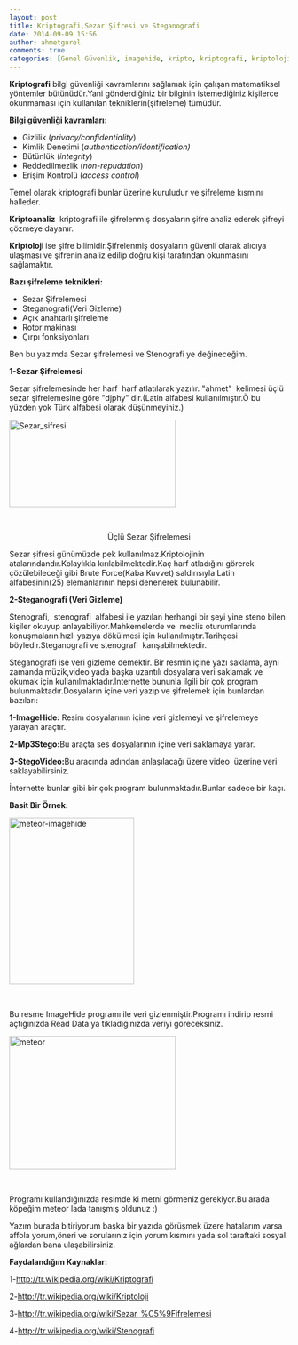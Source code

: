 ```yaml
---
layout: post
title: Kriptografi,Sezar Şifresi ve Steganografi
date: 2014-09-09 15:56
author: ahmetgurel
comments: true
categories: [Genel Güvenlik, imagehide, kripto, kriptografi, kriptoloji, sezar şifrelemesi, Siber Güvenlik, stenografi, veri gizleme]
---
```

<strong>Kriptografi</strong> bilgi güvenliği kavramlarını sağlamak için çalışan matematiksel yöntemler bütünüdür.Yani gönderdiğiniz bir bilginin istemediğiniz kişilerce okunmaması için kullanılan tekniklerin(şifreleme) tümüdür.

<strong>Bilgi güvenliği kavramları:</strong>
<ul>
	<li>Gizlilik (<i>privacy/confidentiality</i>)</li>
	<li>Kimlik Denetimi (<i>authentication/identification)</i></li>
	<li>Bütünlük (<i>integrity</i>)</li>
	<li>Reddedilmezlik (<i>non-repudation</i>)</li>
	<li>Erişim Kontrolü (<i>access control</i>)</li>
</ul>
Temel olarak kriptografi bunlar üzerine kuruludur ve şifreleme kısmını halleder.

<strong>Kriptoanaliz</strong>  kriptografi ile şifrelenmiş dosyaların şifre analiz ederek şifreyi çözmeye dayanır.

<strong>Kriptoloji </strong>ise şifre bilimidir.Şifrelenmiş dosyaların güvenli olarak alıcıya ulaşması ve şifrenin analiz edilip doğru kişi tarafından okunmasını sağlamaktır.

<strong>Bazı şifreleme teknikleri:</strong>
<ul>
	<li>Sezar Şifrelemesi</li>
	<li>Steganografi(Veri Gizleme)</li>
	<li>Açık anahtarlı şifreleme</li>
	<li>Rotor makinası</li>
	<li>Çırpı fonksiyonları</li>
</ul>
Ben bu yazımda Sezar şifrelemesi ve Stenografi ye değineceğim.

<strong>1-Sezar Şifrelemesi</strong>

Sezar şifrelemesinde her harf  harf atlatılarak yazılır. "ahmet"  kelimesi üçlü sezar şifrelemesine göre "djphy" dir.(Latin alfabesi kullanılmıştır.Ö bu yüzden yok Türk alfabesi olarak düşünmeyiniz.)

<a href="http://www.gurelahmet.com/wp-content/uploads/2014/09/Sezar_sifresi.gif"><img class="size-medium wp-image-165 aligncenter" src="http://www.gurelahmet.com/wp-content/uploads/2014/09/Sezar_sifresi-300x157.gif" alt="Sezar_sifresi" width="300" height="157" /></a>

&nbsp;
<p style="text-align: center;">Üçlü Sezar Şifrelemesi</p>
<p style="text-align: left;">Sezar şifresi günümüzde pek kullanılmaz.Kriptolojinin atalarındandır.Kolaylıkla kırılabilmektedir.Kaç harf atladığını görerek çözülebileceği gibi Brute Force(Kaba Kuvvet) saldırısıyla Latin alfabesinin(25) elemanlarının hepsi denenerek bulunabilir.</p>
<p style="text-align: left;"><strong>2-Steganografi (Veri Gizleme)</strong></p>
Stenografi,  stenografi  alfabesi ile yazılan herhangi bir şeyi yine steno bilen kişiler okuyup anlayabiliyor.Mahkemelerde ve  meclis oturumlarında konuşmaların hızlı yazıya dökülmesi için kullanılmıştır.Tarihçesi böyledir.Steganografi ve stenografi  karışabilmektedir.

Steganografi ise veri gizleme demektir..Bir resmin içine yazı saklama, aynı zamanda müzik,video yada başka uzantılı dosyalara veri saklamak ve okumak için kullanılmaktadır.İnternette bununla ilgili bir çok program bulunmaktadır.Dosyaların içine veri yazıp ve şifrelemek için bunlardan bazıları:

<strong>1-ImageHide:</strong> Resim dosyalarının içine veri gizlemeyi ve şifrelemeye yarayan araçtır.

<strong>2-Mp3Stego:</strong>Bu araçta ses dosyalarının içine veri saklamaya yarar.

<strong>3-StegoVideo:</strong>Bu aracında adından anlaşılacağı üzere video  üzerine veri saklayabilirsiniz.

İnternette bunlar gibi bir çok program bulunmaktadır.Bunlar sadece bir kaçı.

<strong>Basit Bir Örnek:</strong>

<a href="http://www.gurelahmet.com/wp-content/uploads/2014/09/meteor-imagehide.png"><img class="size-medium wp-image-166 aligncenter" src="http://www.gurelahmet.com/wp-content/uploads/2014/09/meteor-imagehide-225x300.png" alt="meteor-imagehide" width="225" height="300" /></a>

&nbsp;

Bu resme ImageHide programı ile veri gizlenmiştir.Programı indirip resmi açtığınızda Read Data ya tıkladığınızda veriyi göreceksiniz.

<a href="http://www.gurelahmet.com/wp-content/uploads/2014/09/meteor.jpg"><img class="size-medium wp-image-167 aligncenter" src="http://www.gurelahmet.com/wp-content/uploads/2014/09/meteor-300x240.jpg" alt="meteor" width="300" height="240" /></a>

&nbsp;

Programı kullandığınızda resimde ki metni görmeniz gerekiyor.Bu arada köpeğim meteor lada tanışmış oldunuz :)

Yazım burada bitiriyorum başka bir yazıda görüşmek üzere hatalarım varsa affola yorum,öneri ve sorularınız için yorum kısmını yada sol taraftaki sosyal ağlardan bana ulaşabilirsiniz.

<strong>Faydalandığım Kaynaklar:</strong>

1-http://tr.wikipedia.org/wiki/Kriptografi

2-http://tr.wikipedia.org/wiki/Kriptoloji

3-http://tr.wikipedia.org/wiki/Sezar_%C5%9Fifrelemesi

4-http://tr.wikipedia.org/wiki/Stenografi

<script>
  (function(i,s,o,g,r,a,m){i['GoogleAnalyticsObject']=r;i[r]=i[r]||function(){
  (i[r].q=i[r].q||[]).push(arguments)},i[r].l=1*new Date();a=s.createElement(o),
  m=s.getElementsByTagName(o)[0];a.async=1;a.src=g;m.parentNode.insertBefore(a,m)
  })(window,document,'script','//www.google-analytics.com/analytics.js','ga');

  ga('create', 'UA-65335586-1', 'auto');
  ga('send', 'pageview');

</script>
